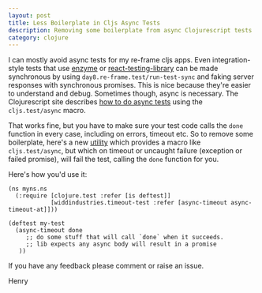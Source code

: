 ```yaml
---
layout: post
title: Less Boilerplate in Cljs Async Tests
description: Removing some boilerplate from async Clojurescript tests
category: clojure 
---
```


I can mostly avoid async tests for my re-frame cljs apps. Even integration-style tests that use [enzyme](https://github.com/airbnb/enzyme) or [react-testing-library](https://github.com/testing-library/react-testing-library) can be made synchronous by using `day8.re-frame.test/run-test-sync` and faking server responses with synchronous promises. This is nice because they're easier to understand and debug. Sometimes though, async is necessary. The Clojurescript site describes [how to do async tests](https://clojurescript.org/tools/testing) using the
`cljs.test/async` macro. 

That works fine, but you have to make sure your test code calls the `done` function in every case, including 
on errors, timeout etc. So to remove some boilerplate, here's a new [utility](https://github.com/henryw374/Cljs-Async-Timeout-Tests) which provides a macro like `cljs.test/async`, but which on timeout or uncaught failure (exception or failed promise), will fail the test, 
calling the `done` function for you.

Here's how you'd use it:

```
(ns myns.ns
  (:require [clojure.test :refer [is deftest]]
            [widdindustries.timeout-test :refer [async-timeout async-timeout-at]]))

(deftest my-test
  (async-timeout done 
     ;; do some stuff that will call `done` when it succeeds.
     ;; lib expects any async body will result in a promise
   ))
```  

If you have any feedback please comment or raise an issue.

Henry
